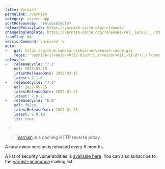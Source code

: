 ```yaml
---
title: Varnish
permalink: /varnish
category: server-app
sortReleasesBy: "releaseCycle"
releasePolicyLink: https://varnish-cache.org/releases/
changelogTemplate: https://varnish-cache.org/releases/rel__LATEST__.html
iconSlug: NA
versionCommand: varnishd -V
auto:
-   git: https://github.com/varnishcache/varnish-cache.git
    regex: ^varnish-(?<major>0|[1-9]\d*)\.(?<minor>0|[1-9]\d*)\.(?<patch>0|[1-9]\d*)$
releases:
-   releaseCycle: "7.1"
    eol: 2023-03-15
    latestReleaseDate: 2022-03-15
    latest: 7.1.0
-   releaseCycle: "7.0"
    eol: 2022-09-15
    latestReleaseDate: 2022-01-25
    latest: 7.0.2
-   releaseCycle: "6.0"
    eol: false
    latestReleaseDate: 2022-01-25
    latest: 6.0.10
    lts: true

---
```


> [Varnish](https://varnish-cache.org/) is a caching HTTP reverse proxy.

A new minor version is released every 6 months.

A list of security vulnerabilities is [available here](https://varnish-cache.org/security/index.html). You can also subscribe to the [varnish-announce](https://varnish-cache.org/lists/mailman/listinfo/varnish-announce) mailing list.
